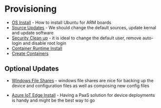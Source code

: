 # Provisioning

* [OS Install](./install-os.md) - How to install Ubuntu for ARM boards
* [Source Updates](./security-update.md) - We should change the default sources, update kernal and update software
* [Security Clean up](./security-cleanup.md) - it is ideal to change the default user, remove auto-login and disable root login
* [Container Runtime Install](./install-container-runtime.md)
* [Create Containers](./create-containers.md)

## Optional Updates

* [Windows File Shares](./install-file-share.md) - windows file shares are nice for backing up the device and configuration files as well as composing new config files

* [Azure IoT Edge Install](https://learn.microsoft.com/en-us/azure/iot-edge/how-to-provision-single-device-linux-symmetric?view=iotedge-1.4&tabs=azure-portal%2Cubuntu) - Having a PaaS solution for device deployments is handy and might be the best way to go